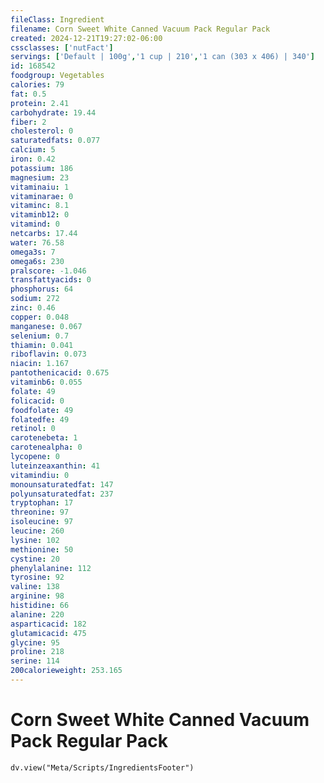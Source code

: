 ```yaml
---
fileClass: Ingredient
filename: Corn Sweet White Canned Vacuum Pack Regular Pack
created: 2024-12-21T19:27:02-06:00
cssclasses: ['nutFact']
servings: ['Default | 100g','1 cup | 210','1 can (303 x 406) | 340']
id: 168542
foodgroup: Vegetables
calories: 79
fat: 0.5
protein: 2.41
carbohydrate: 19.44
fiber: 2
cholesterol: 0
saturatedfats: 0.077
calcium: 5
iron: 0.42
potassium: 186
magnesium: 23
vitaminaiu: 1
vitaminarae: 0
vitaminc: 8.1
vitaminb12: 0
vitamind: 0
netcarbs: 17.44
water: 76.58
omega3s: 7
omega6s: 230
pralscore: -1.046
transfattyacids: 0
phosphorus: 64
sodium: 272
zinc: 0.46
copper: 0.048
manganese: 0.067
selenium: 0.7
thiamin: 0.041
riboflavin: 0.073
niacin: 1.167
pantothenicacid: 0.675
vitaminb6: 0.055
folate: 49
folicacid: 0
foodfolate: 49
folatedfe: 49
retinol: 0
carotenebeta: 1
carotenealpha: 0
lycopene: 0
luteinzeaxanthin: 41
vitamindiu: 0
monounsaturatedfat: 147
polyunsaturatedfat: 237
tryptophan: 17
threonine: 97
isoleucine: 97
leucine: 260
lysine: 102
methionine: 50
cystine: 20
phenylalanine: 112
tyrosine: 92
valine: 138
arginine: 98
histidine: 66
alanine: 220
asparticacid: 182
glutamicacid: 475
glycine: 95
proline: 218
serine: 114
200calorieweight: 253.165
---
```


# Corn Sweet White Canned Vacuum Pack Regular Pack

```dataviewjs
dv.view("Meta/Scripts/IngredientsFooter")
```